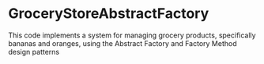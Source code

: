 # GroceryStoreAbstractFactory
This code implements a system for managing grocery products, specifically bananas and oranges, using the Abstract Factory and Factory Method design patterns
